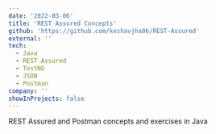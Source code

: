 ```yaml
---
date: '2022-03-06'
title: 'REST Assured Concepts'
github: 'https://github.com/keshavjha06/REST-Assured'
external: ''
tech:
  - Java
  - REST Assured
  - TestNG
  - JSON
  - Postman
company: ''
showInProjects: false
---
```


REST Assured and Postman concepts and exercises in Java
